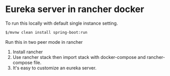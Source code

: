 # Eureka server in rancher docker #

To run this locally with default single instance setting. 

```bash
$/mvnw clean install spring-boot:run 
```


Run this in two peer mode in rancher 
1. Install rancher
2. Use rancher stack then import stack with docker-compose and rancher-compose file. 
3. It's easy to customize an eureka server. 
